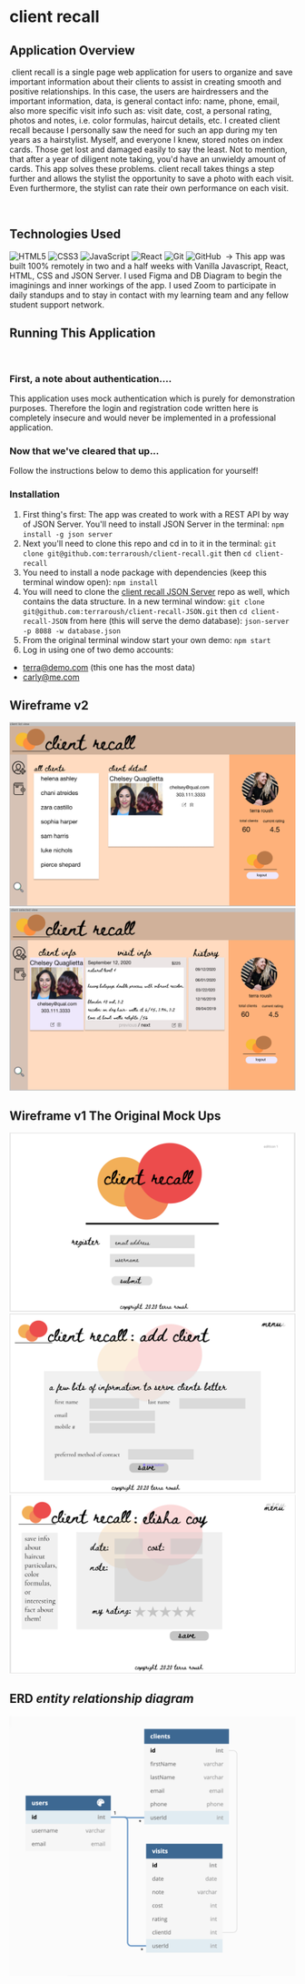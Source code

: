 # client recall

## Application Overview

​
client recall is a single page web application for users to organize and save important information about their clients to assist in creating smooth and positive relationships. In this case, the users are hairdressers and the important information, data, is general contact info: name, phone, email, also more specific visit info such as: visit date, cost, a personal rating, photos and notes, i.e. color formulas, haircut details, etc. I created client recall because I personally saw the need for such an app during my ten years as a hairstylist. Myself, and everyone I knew, stored notes on index cards. Those get lost and damaged easily to say the least. Not to mention, that after a year of diligent note taking, you'd have an unwieldy amount of cards. This app solves these problems. client recall takes things a step further and allows the stylist the opportunity to save a photo with each visit. Even furthermore, the stylist can rate their own performance on each visit.

​

## Technologies Used

![HTML5](https://img.shields.io/badge/html5%20-%23E34F26.svg?&style=for-the-badge&logo=html5&logoColor=white)
![CSS3](https://img.shields.io/badge/css3%20-%231572B6.svg?&style=for-the-badge&logo=css3&logoColor=white)
![JavaScript](https://img.shields.io/badge/javascript%20-%23323330.svg?&style=for-the-badge&logo=javascript&logoColor=%23F7DF1E)
![React](https://img.shields.io/badge/react%20-%2320232a.svg?&style=for-the-badge&logo=react&logoColor=%2361DAFB)
![Git](https://img.shields.io/badge/git%20-%23F05033.svg?&style=for-the-badge&logo=git&logoColor=white)
![GitHub](https://img.shields.io/badge/github%20-%23121011.svg?&style=for-the-badge&logo=github&logoColor=white)
​
-> This app was built 100% remotely in two and a half weeks with Vanilla Javascript, React, HTML, CSS and JSON Server. I used Figma and DB Diagram to begin the imaginings and inner workings of the app. I used Zoom to participate in daily standups and to stay in contact with my learning team and any fellow student support network.

## Running This Application

​

### First, a note about authentication....

This application uses mock authentication which is purely for demonstration purposes. Therefore the login and registration code written here is completely insecure and would never be implemented in a professional application.
​

### Now that we've cleared that up...

Follow the instructions below to demo this application for yourself!
​

### Installation

1. First thing's first: The app was created to work with a REST API by way of JSON Server. You'll need to install JSON Server in the terminal:
   `npm install -g json server`
2. Next you'll need to clone this repo and cd in to it in the terminal:
   `git clone git@github.com:terraroush/client-recall.git`
   then
   `cd client-recall`
3. You need to install a node package with dependencies (keep this terminal window open):
   `npm install`
4. You will need to clone the [client recall JSON Server](https://github.com/terraroush/client-recall-JSON) repo as well, which contains the data structure. In a new terminal window:
   `git clone git@github.com:terraroush/client-recall-JSON.git`
   then
   `cd client-recall-JSON`
   from here (this will serve the demo database):
   `json-server -p 8088 -w database.json`
5. From the original terminal window start your own demo:
   `npm start`
6. Log in using one of two demo accounts:

- terra@demo.com (this one has the most data)
- carly@me.com

## Wireframe v2

![Image of wireframe12](src/images/wireframeAndERD/clientListView.png)
![Image of wireframe9](src/images/wireframeAndERD/clientSelectedView.png)

## Wireframe v1 The Original Mock Ups

![Image of wireframe2](src/images/wireframeAndERD/register2of8.png)
![Image of wireframe4](src/images/wireframeAndERD/addClient4of8.png)
![Image of wireframe7](src/images/wireframeAndERD/addVisitHistoryPage7of8.png)

## ERD _entity relationship diagram_

![Image of ERD](src/images/wireframeAndERD/erd.png)
